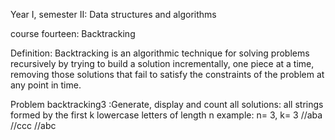 Year I, semester II: Data structures and algorithms

course fourteen: Backtracking

Definition: Backtracking is an algorithmic technique for solving problems recursively by trying to build a solution incrementally, one piece at a time, removing those solutions that fail to satisfy the constraints of the problem at any point in time.

Problem backtracking3 :Generate, display and count all solutions: all strings formed by the first k lowercase letters of length n
  example: n= 3, k= 3
//aba
//ccc
//abc
